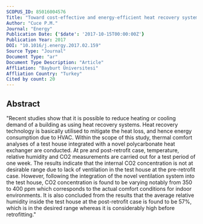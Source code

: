 ```yaml
---
SCOPUS_ID: 85016004576
Title: "Toward cost-effective and energy-efficient heat recovery systems in buildings: Thermal performance monitoring"
Author: "Cuce P.M."
Journal: "Energy"
Publication Date: {'$date': '2017-10-15T00:00:00Z'}
Publication Year: 2017
DOI: "10.1016/j.energy.2017.02.159"
Source Type: "Journal"
Document Type: "ar"
Document Type Description: "Article"
Affliation: "Bayburt Üniversitesi"
Affliation Country: "Turkey"
Cited by count: 20
---
```


## Abstract
"Recent studies show that it is possible to reduce heating or cooling demand of a building as using heat recovery systems. Heat recovery technology is basically utilised to mitigate the heat loss, and hence energy consumption due to HVAC. Within the scope of this study, thermal comfort analyses of a test house integrated with a novel polycarbonate heat exchanger are conducted. At pre and post-retrofit case, temperature, relative humidity and CO2 measurements are carried out for a test period of one week. The results indicate that the internal CO2 concentration is not at desirable range due to lack of ventilation in the test house at the pre-retrofit case. However, following the integration of the novel ventilation system into the test house, CO2 concentration is found to be varying notably from 350 to 400 ppm which corresponds to the actual comfort conditions for indoor environments. It is also concluded from the results that the average relative humidity inside the test house at the post-retrofit case is found to be 57%, which is in the desired range whereas it is considerably high before retrofitting."
